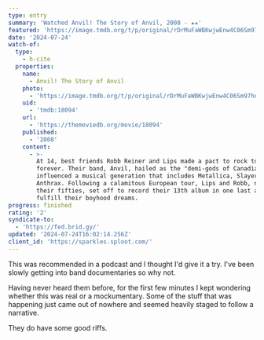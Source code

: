 ```yaml
---
type: entry
summary: 'Watched Anvil! The Story of Anvil, 2008 - ★★'
featured: 'https://image.tmdb.org/t/p/original/rDrMuFaWBKwjwEnw4C06Sm97huY.jpg'
date: '2024-07-24'
watch-of:
  type:
    - h-cite
  properties:
    name:
      - Anvil! The Story of Anvil
    photo:
      - 'https://image.tmdb.org/t/p/original/rDrMuFaWBKwjwEnw4C06Sm97huY.jpg'
    uid:
      - 'tmdb:18094'
    url:
      - 'https://themoviedb.org/movie/18094'
    published:
      - '2008'
    content:
      - >-
        At 14, best friends Robb Reiner and Lips made a pact to rock together
        forever. Their band, Anvil, hailed as the "demi-gods of Canadian metal"
        influenced a musical generation that includes Metallica, Slayer, and
        Anthrax. Following a calamitous European tour, Lips and Robb, now in
        their fifties, set off to record their 13th album in one last attempt to
        fulfill their boyhood dreams.
progress: finished
rating: '2'
syndicate-to:
  - 'https://fed.brid.gy/'
updated: '2024-07-24T16:02:14.256Z'
client_id: 'https://sparkles.sploot.com/'
---
```

This was recommended in a podcast and I thought I'd give it a try. I've been slowly getting into band documentaries so why not.

Having never heard them before, for the first few minutes I kept wondering whether this was real or a mockumentary. Some of the stuff that was happening just came out of nowhere and seemed heavily staged to follow a narrative.

They do have some good riffs.
